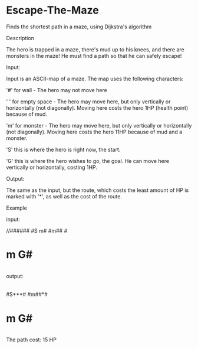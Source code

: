 # Escape-The-Maze
Finds the shortest path in a maze, using Dijkstra's algorithm

Description

The hero is trapped in a maze, there's mud up to his knees, and there are monsters in the maze! He must find a path so that he can safely escape!

Input:

Input is an ASCII-map of a maze. The map uses the following characters:

'#' for wall - The hero may not move here

' ' for empty space - The hero may move here, but only vertically or horizontally (not diagonally). Moving here costs the hero 1HP (health point) because of mud.

'm' for monster - The hero may move here, but only vertically or horizontally (not diagonally). Moving here costs the hero 11HP because of mud and a monster.

'S' this is where the hero is right now, the start.

'G' this is where the hero wishes to go, the goal. He can move here vertically or horizontally, costing 1HP.


Output:

The same as the input, but the route, which costs the least amount of HP is marked with '*', as well as the cost of the route.

Example

input:

//######
#S  m#
#m## #
# m G#
######
output:
######
#S***#
#m##*#
# m G#
######
The path cost: 15 HP
